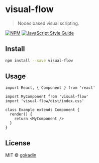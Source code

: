 # visual-flow

> Nodes based visual scripting.

[![NPM](https://img.shields.io/npm/v/visual-flow.svg)](https://www.npmjs.com/package/visual-flow) [![JavaScript Style Guide](https://img.shields.io/badge/code_style-standard-brightgreen.svg)](https://standardjs.com)

## Install

```bash
npm install --save visual-flow
```

## Usage

```tsx
import React, { Component } from 'react'

import MyComponent from 'visual-flow'
import 'visual-flow/dist/index.css'

class Example extends Component {
  render() {
    return <MyComponent />
  }
}
```

## License

MIT © [gokadin](https://github.com/gokadin)
